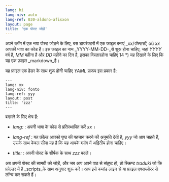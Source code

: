 ```yaml
---
lang: hi
lang-niv: auto
lang-ref: 030-aldono-afisxon
layout: page
title: 'एक पोस्ट जोड़ें'
---
```



अपने ब्लॉग में एक नया पोस्ट जोड़ने के लिए, बस डायरेक्टरी में एक फाइल बनाएं _xx/_पोस्टसी_, où _xx_ आपकी भाषा का कोड है। इस फ़ाइल का नाम _YYYY-MM-DD-_से शुरू होना चाहिए, जहां _YYYY_ वर्ष है, _MM_ महीना है और _DD_ महीने का दिन है, इसका विस्तारहोना चाहिए 14 °) यह दिखाने के लिए कि यह एक फ़ाइल _markdown_है।

यह फ़ाइल एक हेडर के साथ शुरू होनी चाहिए _YAML_ प्रारूप इस प्रकार है:

```
---
lang: xx
lang-niv: fonto
lang-ref: yyy
layout: post
title: 'zzz'
---
```

बदलने के लिए क्षेत्र हैं:

* _lang:_ : अपनी भाषा के कोड से प्रतिस्थापित करें _xx_ ।


* _lang-ref_ : यह फ़ील्ड आपको पृष्ठ की पहचान करने की अनुमति देती है, _yyy_ जो आप चाहते हैं, उसके साथ केवल सीमा यह है कि यह आपके ब्लॉग में अद्वितीय होना चाहिए।


* _title:_ : अपनी पोस्ट के शीर्षक के साथ _zzz_ बदलें।



अब अपनी पोस्ट की सामग्री को जोड़ें, और जब आप अपने पाठ से संतुष्ट हों, तो स्क्रिप्ट _traduki_ जो कि फ़ोल्डर में है _scripts_के साथ अनुवाद शुरू करें। आप इसे कमांड लाइन से या फ़ाइल एक्सप्लोरर से लॉन्च कर सकते हैं।
